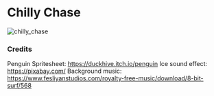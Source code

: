 # Chilly Chase
![chilly_chase](https://github.com/user-attachments/assets/b34af418-084a-4ae6-a3cd-726a1a6df8a7)

### Credits
Penguin Spritesheet: https://duckhive.itch.io/penguin
Ice sound effect: https://pixabay.com/
Background music: https://www.fesliyanstudios.com/royalty-free-music/download/8-bit-surf/568
